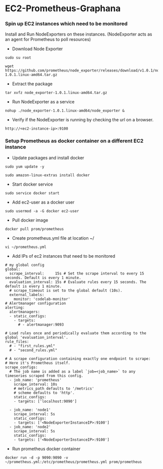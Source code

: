 # EC2-Prometheus-Graphana

### Spin up EC2 instances which need to be monitored

Install and Run NodeExporters on these instances. (NodeExporter acts as an agent for Prometheus to poll resources)

* Download Node Exporter
```
sudo su root

wget https://github.com/prometheus/node_exporter/releases/download/v1.0.1/node_exporter-1.0.1.linux-amd64.tar.gz
````

* Extract the package 
```
tar xvfz node_exporter-1.0.1.linux-amd64.tar.gz
````

* Run NodeExporter as a service
```
nohup ./node_exporter-1.0.1.linux-amd64/node_exporter &
````

* Verify if the NodeExporter is running by checking the url on a browser.
```
http://<ec2-instance-ip>:9100
````


### Setup Prometheus as docker container on a different EC2 instance

* Update packages and install docker
```
sudo yum update -y

sudo amazon-linux-extras install docker
````
* Start docker service
```
sudo service docker start
````
* Add ec2-user as a docker user
```
sudo usermod -a -G docker ec2-user
````
* Pull docker image
```
docker pull prom/prometheus
````
* Create prometheus.yml file at location ~/
```
vi ~/prometheus.yml
````
* Add IPs of ec2 instances that need to be monitored
```
# my global config
global:
  scrape_interval:     15s # Set the scrape interval to every 15 seconds. Default is every 1 minute.
  evaluation_interval: 15s # Evaluate rules every 15 seconds. The default is every 1 minute.
  # scrape_timeout is set to the global default (10s).
  external_labels:
    monitor: 'codelab-monitor'
# Alertmanager configuration
alerting:
  alertmanagers:
  - static_configs:
    - targets:
      # - alertmanager:9093

# Load rules once and periodically evaluate them according to the global 'evaluation_interval'.
rule_files:
  # - "first_rules.yml"
  # - "second_rules.yml"

# A scrape configuration containing exactly one endpoint to scrape:
# Here it's Prometheus itself.
scrape_configs:
  # The job name is added as a label `job=<job_name>` to any timeseries scraped from this config.
  - job_name: 'prometheus'
    scrape_interval: 10s
    # metrics_path defaults to '/metrics'
    # scheme defaults to 'http'.
    static_configs:
    - targets: ['localhost:9090']
  
  - job_name: 'node1'
    scrape_interval: 5s
    static_configs:
    - targets: ['<NodeExporterInstanceIP>:9100']
  - job_name: 'node2'
    scrape_interval: 5s
    static_configs:
    - targets: ['<NodeExporterInstanceIP>:9100']
````

* Run prometheus docker container
```
docker run -d -p 9090:9090 -v ~/prometheus.yml:/etc/prometheus/prometheus.yml prom/prometheus
````
